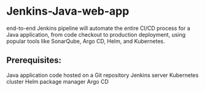 # Jenkins-Java-web-app
end-to-end Jenkins pipeline will automate the entire CI/CD process for a Java application, from code checkout to production deployment, using popular tools like SonarQube, Argo CD, Helm, and Kubernetes.

## Prerequisites: ##

Java application code hosted on a Git repository
Jenkins server
Kubernetes cluster
Helm package manager
Argo CD
